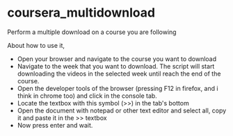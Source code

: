 # coursera_multidownload
Perform a multiple download on a course you are following

About how to use it,

* Open your browser and navigate to the course you want to download
* Navigate to the week that you want to download. The script will start downloading the videos in the selected week until reach the end of the course.
* Open the developer tools of the browser (pressing F12 in firefox, and i think in chrome too) and click in the console tab.
* Locate the textbox with this symbol (>>) in the tab's bottom
* Open the document with notepad or other text editor and select all, copy it and paste it in the >> textbox
* Now press enter and wait.
